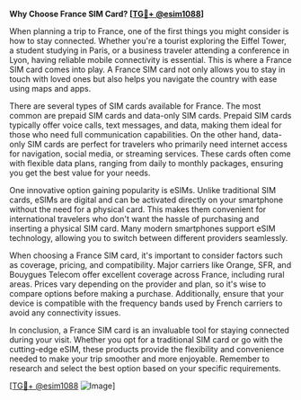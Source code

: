 **Why Choose France SIM Card? [[TG💪+ @esim1088](https://t.me/s/esim1088)]**

When planning a trip to France, one of the first things you might consider is how to stay connected. Whether you're a tourist exploring the Eiffel Tower, a student studying in Paris, or a business traveler attending a conference in Lyon, having reliable mobile connectivity is essential. This is where a France SIM card comes into play. A France SIM card not only allows you to stay in touch with loved ones but also helps you navigate the country with ease using maps and apps.

There are several types of SIM cards available for France. The most common are prepaid SIM cards and data-only SIM cards. Prepaid SIM cards typically offer voice calls, text messages, and data, making them ideal for those who need full communication capabilities. On the other hand, data-only SIM cards are perfect for travelers who primarily need internet access for navigation, social media, or streaming services. These cards often come with flexible data plans, ranging from daily to monthly packages, ensuring you get the best value for your needs.

One innovative option gaining popularity is eSIMs. Unlike traditional SIM cards, eSIMs are digital and can be activated directly on your smartphone without the need for a physical card. This makes them convenient for international travelers who don't want the hassle of purchasing and inserting a physical SIM card. Many modern smartphones support eSIM technology, allowing you to switch between different providers seamlessly.

When choosing a France SIM card, it's important to consider factors such as coverage, pricing, and compatibility. Major carriers like Orange, SFR, and Bouygues Telecom offer excellent coverage across France, including rural areas. Prices vary depending on the provider and plan, so it's wise to compare options before making a purchase. Additionally, ensure that your device is compatible with the frequency bands used by French carriers to avoid any connectivity issues.

In conclusion, a France SIM card is an invaluable tool for staying connected during your visit. Whether you opt for a traditional SIM card or go with the cutting-edge eSIM, these products provide the flexibility and convenience needed to make your trip smoother and more enjoyable. Remember to research and select the best option based on your specific requirements.

[[TG💪+ @esim1088](https://t.me/s/esim1088) ![Image](https://i.postimg.cc/Y0z9fWf4/image.png)]